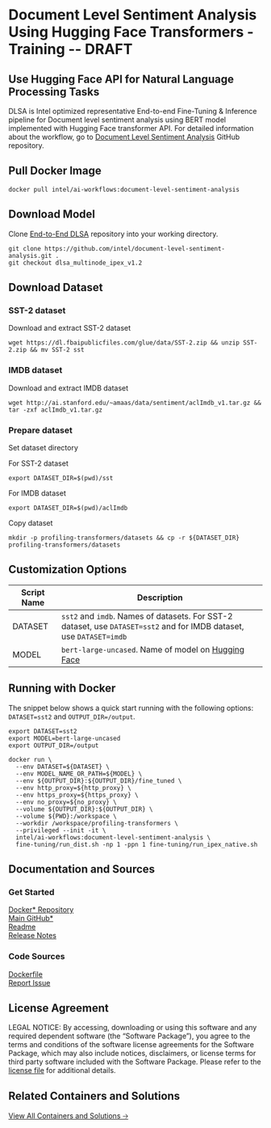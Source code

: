 # **Document Level Sentiment Analysis Using Hugging Face Transformers - Training -- DRAFT**

## **Use Hugging Face API for Natural Language Processing Tasks**
DLSA is Intel optimized representative End-to-end Fine-Tuning & Inference pipeline for Document level sentiment analysis using BERT model implemented with Hugging Face transformer API. For detailed information about the workflow, go to [Document Level Sentiment Analysis](https://github.com/intel/document-level-sentiment-analysis) GitHub repository.

## **Pull Docker Image**
```
docker pull intel/ai-workflows:document-level-sentiment-analysis
```

## **Download Model**
Clone [End-to-End DLSA](https://github.com/intel/document-level-sentiment-analysis) repository into your working directory.
```
git clone https://github.com/intel/document-level-sentiment-analysis.git .
git checkout dlsa_multinode_ipex_v1.2
```

## **Download Dataset**
### **SST-2 dataset**
Download and extract SST-2 dataset
```
wget https://dl.fbaipublicfiles.com/glue/data/SST-2.zip && unzip SST-2.zip && mv SST-2 sst
```
### **IMDB dataset**
Download and extract IMDB dataset
```
wget http://ai.stanford.edu/~amaas/data/sentiment/aclImdb_v1.tar.gz && tar -zxf aclImdb_v1.tar.gz
```
### **Prepare dataset**
Set dataset directory 

For SST-2 dataset
```
export DATASET_DIR=$(pwd)/sst
```
For IMDB dataset
```
export DATASET_DIR=$(pwd)/aclImdb
```
Copy dataset
```
mkdir -p profiling-transformers/datasets && cp -r ${DATASET_DIR} profiling-transformers/datasets
```

## **Customization Options**
| Script Name | Description | 
| --- | --- |
| DATASET | `sst2` and `imdb`. Names of datasets. For SST-2 dataset, use `DATASET=sst2` and for IMDB dataset, use `DATASET=imdb` | 
| MODEL | `bert-large-uncased`. Name of model on [Hugging Face](https://huggingface.co/) | 

## **Running with Docker**
The snippet below shows a quick start running with the following options: `DATASET=sst2` and `OUTPUT_DIR=/output`.

```
export DATASET=sst2
export MODEL=bert-large-uncased
export OUTPUT_DIR=/output

docker run \
  --env DATASET=${DATASET} \
  --env MODEL_NAME_OR_PATH=${MODEL} \
  --env ${OUTPUT_DIR}:${OUTPUT_DIR}/fine_tuned \
  --env http_proxy=${http_proxy} \
  --env https_proxy=${https_proxy} \
  --env no_proxy=${no_proxy} \
  --volume ${OUTPUT_DIR}:${OUTPUT_DIR} \
  --volume ${PWD}:/workspace \
  --workdir /workspace/profiling-transformers \
  --privileged --init -it \
  intel/ai-workflows:document-level-sentiment-analysis \
  fine-tuning/run_dist.sh -np 1 -ppn 1 fine-tuning/run_ipex_native.sh
```

## **Documentation and Sources**

### **Get Started**
[Docker* Repository](https://hub.docker.com/u/intel) <br>
[Main GitHub*](https://github.com/intel/document-level-sentiment-analysis)<br>
[Readme](https://github.com/intel/document-level-sentiment-analysis/blob/main/README.md)<br>
[Release Notes]()<br>

### **Code Sources**
[Dockerfile](https://github.com/intel/ai-workflows/blob/v0.1.0/language_modeling/pytorch/bert_large/training/Dockerfile.hugging-face-dlsa)<br>
[Report Issue](https://community.intel.com/t5/Intel-Optimized-AI-Frameworks/bd-p/optimized-ai-frameworks)<br>

## **License Agreement**
LEGAL NOTICE: By accessing, downloading or using this software and any required dependent software (the “Software Package”), you agree to the terms and conditions of the software license agreements for the Software Package, which may also include notices, disclaimers, or license terms for third party software included with the Software Package. Please refer to the [license file](https://github.com/intel/ai-workflows/blob/main/LICENSE) for additional details.

## **Related Containers and Solutions**
[View All Containers and Solutions 🡢](https://www.intel.com/content/www/us/en/developer/tools/software-catalog/containers.html)
